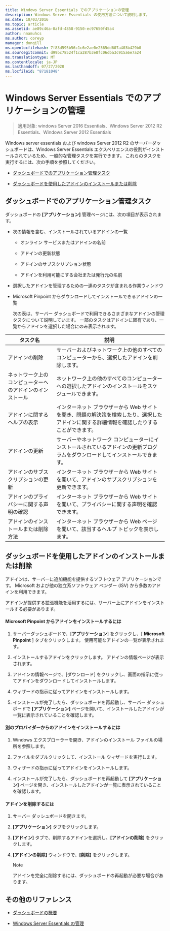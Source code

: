 ```yaml
---
title: Windows Server Essentials でのアプリケーションの管理
description: Windows Server Essentials の使用方法について説明します。
ms.date: 10/03/2016
ms.topic: article
ms.assetid: ae89c46a-0afd-4858-9150-ec97650f45a4
author: nnamuhcs
ms.author: coreyp
manager: dongill
ms.openlocfilehash: 7f83d595b56c1c6e2ae0e2565dd607a403b429b0
ms.sourcegitcommit: d99bc78524f1ca287b3e8fc06dba3c915a6e7a24
ms.translationtype: MT
ms.contentlocale: ja-JP
ms.lasthandoff: 07/27/2020
ms.locfileid: "87181048"
---
```

# <a name="manage-applications-in-windows-server-essentials"></a>Windows Server Essentials でのアプリケーションの管理

>適用対象: windows Server 2016 Essentials、Windows Server 2012 R2 Essentials、Windows Server 2012 Essentials

 Windows server essentials および windows Server 2012 R2 のサーバーダッシュボードは、Windows Server Essentials エクスペリエンスの役割がインストールされているため、一般的な管理タスクを実行できます。 これらのタスクを実行するには、次の手順を参照してください。

-   [ダッシュボードでのアプリケーション管理タスク](Manage-Applications-in-Windows-Server-Essentials.md#BKMK_1)

-   [ダッシュボードを使用したアドインのインストールまたは削除](Manage-Applications-in-Windows-Server-Essentials.md#BKMK_2)

##  <a name="application-management-tasks-in-the-dashboard"></a><a name="BKMK_1"></a>ダッシュボードでのアプリケーション管理タスク
 ダッシュボードの **[アプリケーション]** 管理ページには、次の項目が表示されます。

- 次の情報を含む、インストールされているアドインの一覧

  -   オンライン サービスまたはアドインの名前

  -   アドインの更新状態

  -   アドインのサブスクリプション状態

  -   アドインを利用可能にする会社または発行元の名前

- 選択したアドインを管理するための一連のタスクが含まれる作業ウィンドウ

- Microsoft Pinpoint からダウンロードしてインストールできるアドインの一覧

  次の表は、サーバー ダッシュボードで利用できるさまざまなアドインの管理タスクについて説明しています。 一部のタスクはアドインに固有であり、一覧からアドインを選択した場合にのみ表示されます。

|タスク名|説明|
|---------------|-----------------|
|アドインの削除|サーバーおよびネットワーク上の他のすべてのコンピューターから、選択したアドインを削除します。|
|ネットワーク上のコンピューターへのアドインのインストール|ネットワーク上の他のすべてのコンピューターへの選択したアドインのインストールをスケジュールできます。|
|アドインに関するヘルプの表示|インターネット ブラウザーから Web サイトを開き、問題の解決策を検索したり、選択したアドインに関する詳細情報を確認したりすることができます。|
|アドインの更新|サーバーやネットワーク コンピューターにインストールされているアドインの更新プログラムをダウンロードしてインストールできます。|
|アドインのサブスクリプションの更新|インターネット ブラウザーから Web サイトを開いて、アドインのサブスクリプションを更新できます。|
|アドインのプライバシーに関する声明の確認|インターネット ブラウザーから Web サイトを開いて、プライバシーに関する声明を確認できます。|
|アドインのインストールまたは削除方法|インターネット ブラウザーから Web ページを開いて、該当するヘルプ トピックを表示します。|

##  <a name="install-or-remove-add-ins-using-the-dashboard"></a><a name="BKMK_2"></a>ダッシュボードを使用したアドインのインストールまたは削除
 アドインは、サーバーに追加機能を提供するソフトウェア アプリケーションです。 Microsoft および他の独立系ソフトウェア ベンダー (ISV) から多数のアドインを利用できます。

 アドインが提供する拡張機能を活用するには、サーバー上にアドインをインストールする必要があります。

#### <a name="to-install-an-add-in-from-microsoft-pinpoint"></a>Microsoft Pinpoint からアドインをインストールするには

1.  サーバーダッシュボードで、[**アプリケーション**] をクリックし、[ **Microsoft Pinpoint** ] タブをクリックします。 使用可能なアドインの一覧が表示されます。

2.  インストールするアドインをクリックします。 アドインの情報ページが表示されます。

3.  アドインの情報ページで、[ダウンロード] をクリックし、画面の指示に従ってアドインをダウンロードしてインストールします。

4.  ウィザードの指示に従ってアドインをインストールします。

5.  インストールが完了したら、ダッシュボードを再起動し、サーバー ダッシュボードで **[アプリケーション]** ページを開いて、インストールしたアドインが一覧に表示されていることを確認します。

#### <a name="to-install-an-add-in-from-another-provider"></a>別のプロバイダーからのアドインをインストールするには

1.  Windows エクスプローラーを開き、アドインのインストール ファイルの場所を参照します。

2.  ファイルをダブルクリックして、インストール ウィザードを実行します。

3.  ウィザードの指示に従ってアドインをインストールします。

4.  インストールが完了したら、ダッシュボードを再起動して **[アプリケーション]** ページを開き、インストールしたアドインが一覧に表示されていることを確認します。

#### <a name="to-remove-an-add-in"></a>アドインを削除するには

1.  サーバー ダッシュボードを開きます。

2.  **[アプリケーション]** タブをクリックします。

3.  **[アドイン]** タブで、削除するアドインを選択し、**[アドインの削除]** をクリックします。

4.  **[アドインの削除]** ウィンドウで、**[削除]** をクリックします。

    > [!NOTE]
    >  アドインを完全に削除するには、ダッシュボードの再起動が必要な場合があります。

## <a name="additional-references"></a>その他のリファレンス

-   [ダッシュボードの概要](Overview-of-the-Dashboard-in-Windows-Server-Essentials.md)

-   [Windows Server Essentials の管理](Manage-Windows-Server-Essentials.md)
